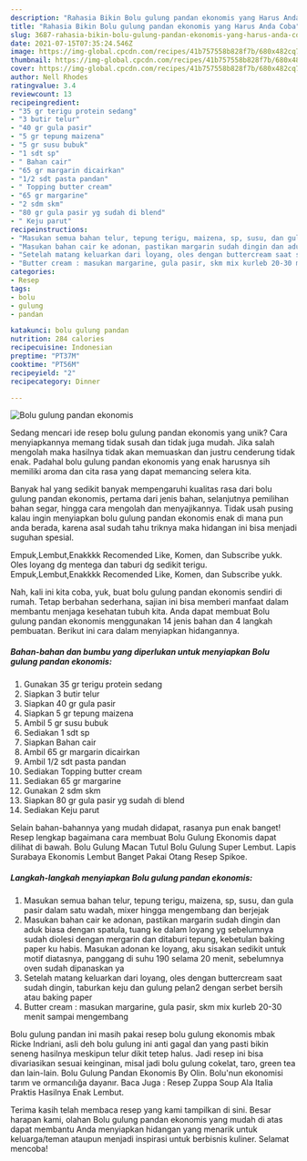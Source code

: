 ```yaml
---
description: "Rahasia Bikin Bolu gulung pandan ekonomis yang Harus Anda Coba"
title: "Rahasia Bikin Bolu gulung pandan ekonomis yang Harus Anda Coba"
slug: 3687-rahasia-bikin-bolu-gulung-pandan-ekonomis-yang-harus-anda-coba
date: 2021-07-15T07:35:24.546Z
image: https://img-global.cpcdn.com/recipes/41b757558b828f7b/680x482cq70/bolu-gulung-pandan-ekonomis-foto-resep-utama.jpg
thumbnail: https://img-global.cpcdn.com/recipes/41b757558b828f7b/680x482cq70/bolu-gulung-pandan-ekonomis-foto-resep-utama.jpg
cover: https://img-global.cpcdn.com/recipes/41b757558b828f7b/680x482cq70/bolu-gulung-pandan-ekonomis-foto-resep-utama.jpg
author: Nell Rhodes
ratingvalue: 3.4
reviewcount: 13
recipeingredient:
- "35 gr terigu protein sedang"
- "3 butir telur"
- "40 gr gula pasir"
- "5 gr tepung maizena"
- "5 gr susu bubuk"
- "1 sdt sp"
- " Bahan cair"
- "65 gr margarin dicairkan"
- "1/2 sdt pasta pandan"
- " Topping butter cream"
- "65 gr margarine"
- "2 sdm skm"
- "80 gr gula pasir yg sudah di blend"
- " Keju parut"
recipeinstructions:
- "Masukan semua bahan telur, tepung terigu, maizena, sp, susu, dan gula pasir dalam satu wadah, mixer hingga mengembang dan berjejak"
- "Masukan bahan cair ke adonan, pastikan margarin sudah dingin dan aduk biasa dengan spatula, tuang ke dalam loyang yg sebelumnya sudah diolesi dengan mergarin dan ditaburi tepung, kebetulan baking paper ku habis. Masukan adonan ke loyang, aku sisakan sedikit untuk motif diatasnya, panggang di suhu 190 selama 20 menit, sebelumnya oven sudah dipanaskan ya"
- "Setelah matang keluarkan dari loyang, oles dengan buttercream saat sudah dingin, taburkan keju dan gulung pelan2 dengan serbet bersih atau baking paper"
- "Butter cream : masukan margarine, gula pasir, skm mix kurleb 20-30 menit sampai mengembang"
categories:
- Resep
tags:
- bolu
- gulung
- pandan

katakunci: bolu gulung pandan 
nutrition: 284 calories
recipecuisine: Indonesian
preptime: "PT37M"
cooktime: "PT56M"
recipeyield: "2"
recipecategory: Dinner

---
```



![Bolu gulung pandan ekonomis](https://img-global.cpcdn.com/recipes/41b757558b828f7b/680x482cq70/bolu-gulung-pandan-ekonomis-foto-resep-utama.jpg)

Sedang mencari ide resep bolu gulung pandan ekonomis yang unik? Cara menyiapkannya memang tidak susah dan tidak juga mudah. Jika salah mengolah maka hasilnya tidak akan memuaskan dan justru cenderung tidak enak. Padahal bolu gulung pandan ekonomis yang enak harusnya sih memiliki aroma dan cita rasa yang dapat memancing selera kita.

Banyak hal yang sedikit banyak mempengaruhi kualitas rasa dari bolu gulung pandan ekonomis, pertama dari jenis bahan, selanjutnya pemilihan bahan segar, hingga cara mengolah dan menyajikannya. Tidak usah pusing kalau ingin menyiapkan bolu gulung pandan ekonomis enak di mana pun anda berada, karena asal sudah tahu triknya maka hidangan ini bisa menjadi suguhan spesial.

Empuk,Lembut,Enakkkk Recomended Like, Komen, dan Subscribe yukk. Oles loyang dg mentega dan taburi dg sedikit terigu. Empuk,Lembut,Enakkkk Recomended Like, Komen, dan Subscribe yukk.


Nah, kali ini kita coba, yuk, buat bolu gulung pandan ekonomis sendiri di rumah. Tetap berbahan sederhana, sajian ini bisa memberi manfaat dalam membantu menjaga kesehatan tubuh kita. Anda dapat membuat Bolu gulung pandan ekonomis menggunakan 14 jenis bahan dan 4 langkah pembuatan. Berikut ini cara dalam menyiapkan hidangannya.

<!--inarticleads1-->

##### Bahan-bahan dan bumbu yang diperlukan untuk menyiapkan Bolu gulung pandan ekonomis:

1. Gunakan 35 gr terigu protein sedang
1. Siapkan 3 butir telur
1. Siapkan 40 gr gula pasir
1. Siapkan 5 gr tepung maizena
1. Ambil 5 gr susu bubuk
1. Sediakan 1 sdt sp
1. Siapkan  Bahan cair
1. Ambil 65 gr margarin dicairkan
1. Ambil 1/2 sdt pasta pandan
1. Sediakan  Topping butter cream
1. Sediakan 65 gr margarine
1. Gunakan 2 sdm skm
1. Siapkan 80 gr gula pasir yg sudah di blend
1. Sediakan  Keju parut


Selain bahan-bahannya yang mudah didapat, rasanya pun enak banget! Resep lengkap bagaimana cara membuat Bolu Gulung Ekonomis dapat dilihat di bawah. Bolu Gulung Macan Tutul Bolu Gulung Super Lembut. Lapis Surabaya Ekonomis Lembut Banget Pakai Otang Resep Spikoe. 

<!--inarticleads2-->

##### Langkah-langkah menyiapkan Bolu gulung pandan ekonomis:

1. Masukan semua bahan telur, tepung terigu, maizena, sp, susu, dan gula pasir dalam satu wadah, mixer hingga mengembang dan berjejak
1. Masukan bahan cair ke adonan, pastikan margarin sudah dingin dan aduk biasa dengan spatula, tuang ke dalam loyang yg sebelumnya sudah diolesi dengan mergarin dan ditaburi tepung, kebetulan baking paper ku habis. Masukan adonan ke loyang, aku sisakan sedikit untuk motif diatasnya, panggang di suhu 190 selama 20 menit, sebelumnya oven sudah dipanaskan ya
1. Setelah matang keluarkan dari loyang, oles dengan buttercream saat sudah dingin, taburkan keju dan gulung pelan2 dengan serbet bersih atau baking paper
1. Butter cream : masukan margarine, gula pasir, skm mix kurleb 20-30 menit sampai mengembang


Bolu gulung pandan ini masih pakai resep bolu gulung ekonomis mbak Ricke Indriani, asli deh bolu gulung ini anti gagal dan yang pasti bikin seneng hasilnya meskipun telur dikit tetep halus. Jadi resep ini bisa divariasikan sesuai keinginan, misal jadi bolu gulung cokelat, taro, green tea dan lain-lain. Bolu Gulung Pandan Ekonomis By Olin. Bolu&#39;nun ekonomisi tarım ve ormancılığa dayanır. Baca Juga : Resep Zuppa Soup Ala Italia Praktis Hasilnya Enak Lembut. 

Terima kasih telah membaca resep yang kami tampilkan di sini. Besar harapan kami, olahan Bolu gulung pandan ekonomis yang mudah di atas dapat membantu Anda menyiapkan hidangan yang menarik untuk keluarga/teman ataupun menjadi inspirasi untuk berbisnis kuliner. Selamat mencoba!
